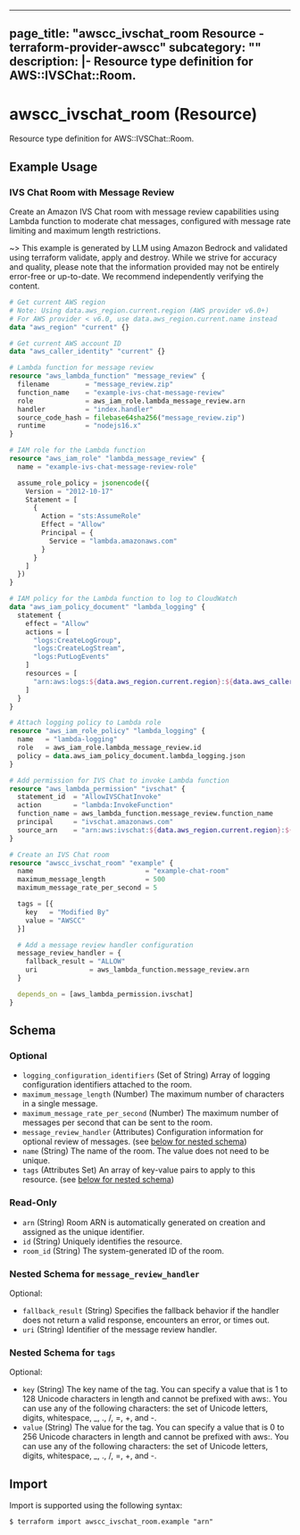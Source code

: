 
---
page_title: "awscc_ivschat_room Resource - terraform-provider-awscc"
subcategory: ""
description: |-
  Resource type definition for AWS::IVSChat::Room.
---

# awscc_ivschat_room (Resource)

Resource type definition for AWS::IVSChat::Room.

## Example Usage

### IVS Chat Room with Message Review

Create an Amazon IVS Chat room with message review capabilities using Lambda function to moderate chat messages, configured with message rate limiting and maximum length restrictions.

~> This example is generated by LLM using Amazon Bedrock and validated using terraform validate, apply and destroy. While we strive for accuracy and quality, please note that the information provided may not be entirely error-free or up-to-date. We recommend independently verifying the content.

```terraform
# Get current AWS region
# Note: Using data.aws_region.current.region (AWS provider v6.0+)
# For AWS provider < v6.0, use data.aws_region.current.name instead
data "aws_region" "current" {}

# Get current AWS account ID
data "aws_caller_identity" "current" {}

# Lambda function for message review
resource "aws_lambda_function" "message_review" {
  filename         = "message_review.zip"
  function_name    = "example-ivs-chat-message-review"
  role             = aws_iam_role.lambda_message_review.arn
  handler          = "index.handler"
  source_code_hash = filebase64sha256("message_review.zip")
  runtime          = "nodejs16.x"
}

# IAM role for the Lambda function
resource "aws_iam_role" "lambda_message_review" {
  name = "example-ivs-chat-message-review-role"

  assume_role_policy = jsonencode({
    Version = "2012-10-17"
    Statement = [
      {
        Action = "sts:AssumeRole"
        Effect = "Allow"
        Principal = {
          Service = "lambda.amazonaws.com"
        }
      }
    ]
  })
}

# IAM policy for the Lambda function to log to CloudWatch
data "aws_iam_policy_document" "lambda_logging" {
  statement {
    effect = "Allow"
    actions = [
      "logs:CreateLogGroup",
      "logs:CreateLogStream",
      "logs:PutLogEvents"
    ]
    resources = [
      "arn:aws:logs:${data.aws_region.current.region}:${data.aws_caller_identity.current.account_id}:log-group:/aws/lambda/${aws_lambda_function.message_review.function_name}:*"
    ]
  }
}

# Attach logging policy to Lambda role
resource "aws_iam_role_policy" "lambda_logging" {
  name   = "lambda-logging"
  role   = aws_iam_role.lambda_message_review.id
  policy = data.aws_iam_policy_document.lambda_logging.json
}

# Add permission for IVS Chat to invoke Lambda function
resource "aws_lambda_permission" "ivschat" {
  statement_id  = "AllowIVSChatInvoke"
  action        = "lambda:InvokeFunction"
  function_name = aws_lambda_function.message_review.function_name
  principal     = "ivschat.amazonaws.com"
  source_arn    = "arn:aws:ivschat:${data.aws_region.current.region}:${data.aws_caller_identity.current.account_id}:room/*"
}

# Create an IVS Chat room
resource "awscc_ivschat_room" "example" {
  name                            = "example-chat-room"
  maximum_message_length          = 500
  maximum_message_rate_per_second = 5

  tags = [{
    key   = "Modified By"
    value = "AWSCC"
  }]

  # Add a message review handler configuration
  message_review_handler = {
    fallback_result = "ALLOW"
    uri             = aws_lambda_function.message_review.arn
  }

  depends_on = [aws_lambda_permission.ivschat]
}
```

<!-- schema generated by tfplugindocs -->
## Schema

### Optional

- `logging_configuration_identifiers` (Set of String) Array of logging configuration identifiers attached to the room.
- `maximum_message_length` (Number) The maximum number of characters in a single message.
- `maximum_message_rate_per_second` (Number) The maximum number of messages per second that can be sent to the room.
- `message_review_handler` (Attributes) Configuration information for optional review of messages. (see [below for nested schema](#nestedatt--message_review_handler))
- `name` (String) The name of the room. The value does not need to be unique.
- `tags` (Attributes Set) An array of key-value pairs to apply to this resource. (see [below for nested schema](#nestedatt--tags))

### Read-Only

- `arn` (String) Room ARN is automatically generated on creation and assigned as the unique identifier.
- `id` (String) Uniquely identifies the resource.
- `room_id` (String) The system-generated ID of the room.

<a id="nestedatt--message_review_handler"></a>
### Nested Schema for `message_review_handler`

Optional:

- `fallback_result` (String) Specifies the fallback behavior if the handler does not return a valid response, encounters an error, or times out.
- `uri` (String) Identifier of the message review handler.


<a id="nestedatt--tags"></a>
### Nested Schema for `tags`

Optional:

- `key` (String) The key name of the tag. You can specify a value that is 1 to 128 Unicode characters in length and cannot be prefixed with aws:. You can use any of the following characters: the set of Unicode letters, digits, whitespace, _, ., /, =, +, and -.
- `value` (String) The value for the tag. You can specify a value that is 0 to 256 Unicode characters in length and cannot be prefixed with aws:. You can use any of the following characters: the set of Unicode letters, digits, whitespace, _, ., /, =, +, and -.

## Import

Import is supported using the following syntax:

```shell
$ terraform import awscc_ivschat_room.example "arn"
```
